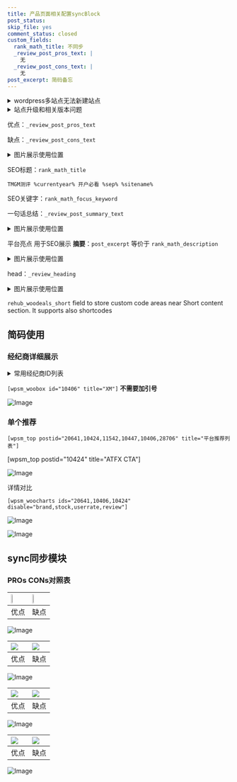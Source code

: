 ```yaml
---
title: 产品页面相关配置syncBlock
post_status: 
skip_file: yes
comment_status: closed
custom_fields:
  rank_math_title: 不同步
  _review_post_pros_text: |
    无
  _review_post_cons_text: |
    无
post_excerpt: 简码备忘
---
```

<details><summary>wordpress多站点无法新建站点</summary>

<li>和报错需要清理cookies一样的原因</li>
<li>wp-config.php里面<code>define( 'SUBDOMAIN_INSTALL', false );//子域名安装</code></li>
<li>新建子站点是用<code>define( 'SUBDOMAIN_INSTALL', true);//子域名安装</code> 完成以后，改成<code>false</code></li>
</details>

<details><summary>站点升级和相关版本问题</summary>

<p>wordpress：5.9.9
woocommerce：7.5.1
出现问题的地方：主题选项里面>><strong>Product layout >>compact style</strong></p>
<p>如何出现没有用过的字段 导致无法保存。先导出配置 然后进行修改，后面再次恢复即可。</p>
<p>出现部分字段无法显示时，需要返回默认布局后，对产品进行保存就好了。</p>
<p></p>
</details>

优点：`_review_post_pros_text`

缺点：`_review_post_cons_text`

<details><summary>图片展示使用位置</summary>

<img src="https://prod-files-secure.s3.us-west-2.amazonaws.com/39ed1227-6d7d-4570-be36-9ccd4a2c4241/f51d3d83-55d4-4bdf-9604-f37ec77ab556/Untitled.png?X-Amz-Algorithm=AWS4-HMAC-SHA256&X-Amz-Content-Sha256=UNSIGNED-PAYLOAD&X-Amz-Credential=ASIAZI2LB466XMDLPQGG%2F20250805%2Fus-west-2%2Fs3%2Faws4_request&X-Amz-Date=20250805T165522Z&X-Amz-Expires=3600&X-Amz-Security-Token=IQoJb3JpZ2luX2VjECkaCXVzLXdlc3QtMiJGMEQCID2sLQU4IAFmT9t6SeRUSITKdHF0uHwH95RDY1%2F2el%2B%2BAiBgQh7vVdpzHJ8yjNCGCxz5vuuQlk8ZY5H9GlWMQtFftCr%2FAwhiEAAaDDYzNzQyMzE4MzgwNSIMcZFFrGw9CQaLY13SKtwDuXCdNSWJr5IhIxQ3HojPBno6OR7v%2BvsBeW5B%2F2ARZcO0jmfY1xw9L6OBtd5CZncl0Gy8QyPdPuM5r9McFahtjvx0EF7JVPBMXjf5IfqABaJxYrEY%2BXUtCYSpRye7SAIkn4%2F8H38cVjK%2Foi%2F1NjsqwI2d5EvkNK15Oy74OquG7%2BJjAJEHXaWPOZ1VPQHwPxSZirAt%2FMfQjFWk%2BxJPtopaiIAUW%2Fp5gcviBMK7LyJj%2Bg%2FgHYdglPgeB596D0UJXvywi%2BYK0s80W%2B3JovjocV13ZquXIi0d7ShvD2isKNWPm2U1qSr24vSJ5yXD9Y88zVZo0UEyzcTncpe6V7s5ruJ%2Bnzhxojinw3OYRny5c3cDPsehNnQ6vYJVpiyxKaqWKodrtYnTuRzS%2BzuAmFfXQOnLvtaFrEVyxjR3a16zHLNF%2BoiwuJDsfSNdWUZ88xJq2fIRaRGSY0rWwK7eIWBI3nmzhC8NSZ%2F%2Facyhmydp7vr7REgzNX%2BRxvDH8XSMUwqvIQWpUJ0JLlfmn9qgpxKw0aT1wNxw7Yu%2FF4qnFfGlOi5e5f7fvCmcjkxl1f8EXreybD23RX8EztMyiofnz8i%2Ffh%2FJ0d487UNhusASHMhR%2B7LtkLc3uHD2PWtko3uqW64wg%2BLIxAY6pgG0BNKOfoHROYVtBKMX1FAj05NHCW4lA0IWgKeOnBcShCJtDsni19jRhnFrkvqSh4pJTcyIzZju%2Fv8lAARg%2FM9oxNDFCCkOCDOXqGmWsb100g3O54ZhsnEha2Cj79RGrIBlToyNchw5F4uQy3DY0LSV3pC4nZIsn2gydfTck5LBL%2BrGBG8WhnlYSTjOtT1eKedXC89gElBUOL1A6%2F958mZraUJNp%2Bix&X-Amz-Signature=ce13e2ec19934849d218d9fd74aac0d87ff182f4872b51e26f19d807e04ae9c0&X-Amz-SignedHeaders=host&x-amz-checksum-mode=ENABLED&x-id=GetObject" alt="Image">
</details>

SEO标题：`rank_math_title`

`TMGM测评 %currentyear% 开户必看 %sep% %sitename%`

SEO关键字：`rank_math_focus_keyword`

一句话总结：`_review_post_summary_text`

<details><summary>图片展示使用位置</summary>

<img src="https://prod-files-secure.s3.us-west-2.amazonaws.com/39ed1227-6d7d-4570-be36-9ccd4a2c4241/4b96a922-296c-4f4e-8630-d1c870cbce01/Untitled.png?X-Amz-Algorithm=AWS4-HMAC-SHA256&X-Amz-Content-Sha256=UNSIGNED-PAYLOAD&X-Amz-Credential=ASIAZI2LB4664WVIIVA3%2F20250805%2Fus-west-2%2Fs3%2Faws4_request&X-Amz-Date=20250805T165523Z&X-Amz-Expires=3600&X-Amz-Security-Token=IQoJb3JpZ2luX2VjECkaCXVzLXdlc3QtMiJIMEYCIQCpxZ2ZxRi6BI%2FtdbI4u8M6ZDLXW8q0i4Rk9xffOby8EgIhAMJu1hx6Wc7e66SAZ%2F%2Fm1ExeeoP2Vm4xDxD%2FTPI56ypoKv8DCGEQABoMNjM3NDIzMTgzODA1IgzT4TbjXyCqqiTya2Mq3AOvN51XH0EDxwXjCpUhvgxD%2BKuaszq0DcGPY56CuzixbE8PJQ0pqIV%2B%2FCbQ6abiChlhwJA7ksafW6cnFs1mCnK9746%2FEqhfz5BXa0s1M3MJ25AYQM20Hf%2FrMOWYrbq2JphKnTSThQtwsnQCsLOFR%2F6P%2FpypuREnBLxzHdQGYgyu3VpoxTrUsV41t59kW9K677KnQhRfmrVkyqu6rlPdaONlmNGJ2POXJBlNRsH6Y3vF9xj74n3ys10IzOu4GNwOKGWG7aQzBLTa6aE%2B8dUEEAlFaSqMSj3SYQJeJAC4tRWFCpcCIzXFHijw5w2rjTU%2BITWGYWQnUVzhBm7G34U0zlNgIygkxb%2Bffty7ver%2Bm%2Fb5MtIycjaUzm7w%2FYd70EgD%2FXv5oIi6eh2F1fofb7sRj864Pch5pS0FA%2Bj02aNPEBglyQnRYGqkAkV0GrZJhxbol9Fr6vcBxqXgb6lCft%2BV9NYYyXxLzITPfcT1lKtSwLuZ8XO707ryFp12dyThgUI7IOIjYWOkfUh67YEOmRW%2FO%2FdtjaPb7z3Hnhhs1jILitlW6v%2Bqy0js7SklByYEvqGPaSmzR4jPNXFiFoFkzw1lyvkeugIl0KZow4GonXWmGUsaBLmM0THmw%2FMVqnPLZDCf4cjEBjqkAcBu4L3eDgFhqmiqgHztVmKAi8jzEPEmoo2KwQDSHMW%2BK5whWdwEFV%2FBxbkTEKMmGmXFgaSWUVjQdaGGGgA3rnqRYXrx7ijzVA4CzmJN92WabNOV63YcaKC386AQXeejRn%2BjmKSyKXQouHeWdw20htXzu%2FDhxQPKbi8swtxmWKUVq5GUTsy9XeRmkC4M7%2FjeVXPwiFdaRp3oRGEshuWE9Om2Xj7x&X-Amz-Signature=056333e600278e6795dc6ca0c427076f1d198a400f26d0ef1d9e8536a0b8efa4&X-Amz-SignedHeaders=host&x-amz-checksum-mode=ENABLED&x-id=GetObject" alt="Image">
</details>

平台亮点 用于SEO展示 **摘要**：`post_excerpt`  等价于 `rank_math_description`

<details><summary>图片展示使用位置</summary>

<img src="https://prod-files-secure.s3.us-west-2.amazonaws.com/39ed1227-6d7d-4570-be36-9ccd4a2c4241/1ee11f63-b60a-4dfe-a7a7-d58ff23b5d88/Untitled.png?X-Amz-Algorithm=AWS4-HMAC-SHA256&X-Amz-Content-Sha256=UNSIGNED-PAYLOAD&X-Amz-Credential=ASIAZI2LB466T5OL7GXF%2F20250805%2Fus-west-2%2Fs3%2Faws4_request&X-Amz-Date=20250805T165523Z&X-Amz-Expires=3600&X-Amz-Security-Token=IQoJb3JpZ2luX2VjECkaCXVzLXdlc3QtMiJHMEUCIQDjv24lSwJbvhc%2FZ1kWFueFhifG6ql1NJ%2BBfDKetHmXVQIgZpOxZlJdCatcfZkeF4G5EujB%2F7GS9KwGdOHxc1jVFFkq%2FwMIYhAAGgw2Mzc0MjMxODM4MDUiDKYxvLBKgoso1rLO7CrcA6iQujMACGuWIikuQaztqOwqA%2Bz8JRg9qEa2EkCg1dEgIwMtVBjcVQko70kQyJBlyq9gAiV7iT7%2BDFIb3qZ6iLJmxDDCvlsZNagz%2BMnu%2FgyWQqxwZUVSmSIfP4xFA7jBts8YGSrIPImzk46GoNNy%2BmUUUYTiHktPWVv%2Fy15lyxI1SvB%2BUum71JWbSA%2BnTmZrvKOY7nGhuaxBNqSuS0Ug%2B2%2FDu%2F1L%2F8cz%2Fnyh4Dd49No%2BDWrtj2ZnmZ8QtF%2BdwZvcdkmgNFFMeZfilKfQb45RkM5Iy9r8KuNGWiGWdQZ6Ag38ZPocMdm4OH4kw3S3yyEFgM2xVnWlkNklmvathir8sXDSaqNZLtjMe6VtkupVApvDb1p5j0VoJFCgURZFrmHSDg7%2BuW%2FWRv3%2FRtRcvuE7oTf8N2A6zsdIVKwlWD1BgwX7%2Bfx%2BD1%2FOprSwfIpKOwuo05w14fRtbgz%2FFX1%2FQg380XUzxnWC9VmRs0rPVB2UGIGxZRdDbEOzy8OfG%2FXNEh9keqX6XU5wFOJtSl8vuOcz3XIJA6luDIY9wKFrfcQNJcuYAAMVuW1Hjntd2DbMKW6AfYY%2Ba7lEhrEoYyT%2Be%2B%2Ff3TdAWtCJjInUYQm8c%2B8IxA0COjlJElp6i215pXWcMKnhyMQGOqUB3lY7SQCwkxjg6ryUUMn4AZIXAo07w8wNNjNi9l3BZ4I5qJj8b%2BPrUQQi6nzLUZbgJD3vwWmxHA8na7BB3AeXqMF9c2Mr4wjpE%2BtBaE2nsT14iIRP9nkA4QDyy7nOtfVFBovjeDK72Om4pEQwZ56GTdubWyy7PmqyJ9ZRkauZhQ99VLp4kW4r6QmuoHYbvq4soBSPSCiiUamqYnBM%2BkTZ7Am6PQkG&X-Amz-Signature=46d425ebd9bd394cfaf76a592c0fd887707c47e3f48dc67fe17a7a84f167d9a4&X-Amz-SignedHeaders=host&x-amz-checksum-mode=ENABLED&x-id=GetObject" alt="Image">
<img src="https://prod-files-secure.s3.us-west-2.amazonaws.com/39ed1227-6d7d-4570-be36-9ccd4a2c4241/ad4118b5-78d8-4fbe-801e-3b29b5d99c01/Untitled.png?X-Amz-Algorithm=AWS4-HMAC-SHA256&X-Amz-Content-Sha256=UNSIGNED-PAYLOAD&X-Amz-Credential=ASIAZI2LB466T5OL7GXF%2F20250805%2Fus-west-2%2Fs3%2Faws4_request&X-Amz-Date=20250805T165523Z&X-Amz-Expires=3600&X-Amz-Security-Token=IQoJb3JpZ2luX2VjECkaCXVzLXdlc3QtMiJHMEUCIQDjv24lSwJbvhc%2FZ1kWFueFhifG6ql1NJ%2BBfDKetHmXVQIgZpOxZlJdCatcfZkeF4G5EujB%2F7GS9KwGdOHxc1jVFFkq%2FwMIYhAAGgw2Mzc0MjMxODM4MDUiDKYxvLBKgoso1rLO7CrcA6iQujMACGuWIikuQaztqOwqA%2Bz8JRg9qEa2EkCg1dEgIwMtVBjcVQko70kQyJBlyq9gAiV7iT7%2BDFIb3qZ6iLJmxDDCvlsZNagz%2BMnu%2FgyWQqxwZUVSmSIfP4xFA7jBts8YGSrIPImzk46GoNNy%2BmUUUYTiHktPWVv%2Fy15lyxI1SvB%2BUum71JWbSA%2BnTmZrvKOY7nGhuaxBNqSuS0Ug%2B2%2FDu%2F1L%2F8cz%2Fnyh4Dd49No%2BDWrtj2ZnmZ8QtF%2BdwZvcdkmgNFFMeZfilKfQb45RkM5Iy9r8KuNGWiGWdQZ6Ag38ZPocMdm4OH4kw3S3yyEFgM2xVnWlkNklmvathir8sXDSaqNZLtjMe6VtkupVApvDb1p5j0VoJFCgURZFrmHSDg7%2BuW%2FWRv3%2FRtRcvuE7oTf8N2A6zsdIVKwlWD1BgwX7%2Bfx%2BD1%2FOprSwfIpKOwuo05w14fRtbgz%2FFX1%2FQg380XUzxnWC9VmRs0rPVB2UGIGxZRdDbEOzy8OfG%2FXNEh9keqX6XU5wFOJtSl8vuOcz3XIJA6luDIY9wKFrfcQNJcuYAAMVuW1Hjntd2DbMKW6AfYY%2Ba7lEhrEoYyT%2Be%2B%2Ff3TdAWtCJjInUYQm8c%2B8IxA0COjlJElp6i215pXWcMKnhyMQGOqUB3lY7SQCwkxjg6ryUUMn4AZIXAo07w8wNNjNi9l3BZ4I5qJj8b%2BPrUQQi6nzLUZbgJD3vwWmxHA8na7BB3AeXqMF9c2Mr4wjpE%2BtBaE2nsT14iIRP9nkA4QDyy7nOtfVFBovjeDK72Om4pEQwZ56GTdubWyy7PmqyJ9ZRkauZhQ99VLp4kW4r6QmuoHYbvq4soBSPSCiiUamqYnBM%2BkTZ7Am6PQkG&X-Amz-Signature=396a319f060272a6482286ecb758f123c26a27da7c9788b3875225abdb2ccc3d&X-Amz-SignedHeaders=host&x-amz-checksum-mode=ENABLED&x-id=GetObject" alt="Image">
<img src="https://prod-files-secure.s3.us-west-2.amazonaws.com/39ed1227-6d7d-4570-be36-9ccd4a2c4241/a38cf7c9-a79c-4b64-9e94-13589fe0758b/Untitled.png?X-Amz-Algorithm=AWS4-HMAC-SHA256&X-Amz-Content-Sha256=UNSIGNED-PAYLOAD&X-Amz-Credential=ASIAZI2LB466T5OL7GXF%2F20250805%2Fus-west-2%2Fs3%2Faws4_request&X-Amz-Date=20250805T165523Z&X-Amz-Expires=3600&X-Amz-Security-Token=IQoJb3JpZ2luX2VjECkaCXVzLXdlc3QtMiJHMEUCIQDjv24lSwJbvhc%2FZ1kWFueFhifG6ql1NJ%2BBfDKetHmXVQIgZpOxZlJdCatcfZkeF4G5EujB%2F7GS9KwGdOHxc1jVFFkq%2FwMIYhAAGgw2Mzc0MjMxODM4MDUiDKYxvLBKgoso1rLO7CrcA6iQujMACGuWIikuQaztqOwqA%2Bz8JRg9qEa2EkCg1dEgIwMtVBjcVQko70kQyJBlyq9gAiV7iT7%2BDFIb3qZ6iLJmxDDCvlsZNagz%2BMnu%2FgyWQqxwZUVSmSIfP4xFA7jBts8YGSrIPImzk46GoNNy%2BmUUUYTiHktPWVv%2Fy15lyxI1SvB%2BUum71JWbSA%2BnTmZrvKOY7nGhuaxBNqSuS0Ug%2B2%2FDu%2F1L%2F8cz%2Fnyh4Dd49No%2BDWrtj2ZnmZ8QtF%2BdwZvcdkmgNFFMeZfilKfQb45RkM5Iy9r8KuNGWiGWdQZ6Ag38ZPocMdm4OH4kw3S3yyEFgM2xVnWlkNklmvathir8sXDSaqNZLtjMe6VtkupVApvDb1p5j0VoJFCgURZFrmHSDg7%2BuW%2FWRv3%2FRtRcvuE7oTf8N2A6zsdIVKwlWD1BgwX7%2Bfx%2BD1%2FOprSwfIpKOwuo05w14fRtbgz%2FFX1%2FQg380XUzxnWC9VmRs0rPVB2UGIGxZRdDbEOzy8OfG%2FXNEh9keqX6XU5wFOJtSl8vuOcz3XIJA6luDIY9wKFrfcQNJcuYAAMVuW1Hjntd2DbMKW6AfYY%2Ba7lEhrEoYyT%2Be%2B%2Ff3TdAWtCJjInUYQm8c%2B8IxA0COjlJElp6i215pXWcMKnhyMQGOqUB3lY7SQCwkxjg6ryUUMn4AZIXAo07w8wNNjNi9l3BZ4I5qJj8b%2BPrUQQi6nzLUZbgJD3vwWmxHA8na7BB3AeXqMF9c2Mr4wjpE%2BtBaE2nsT14iIRP9nkA4QDyy7nOtfVFBovjeDK72Om4pEQwZ56GTdubWyy7PmqyJ9ZRkauZhQ99VLp4kW4r6QmuoHYbvq4soBSPSCiiUamqYnBM%2BkTZ7Am6PQkG&X-Amz-Signature=8735a6dacd0ece4bf9d5b7ae185b90ae304e68ad5584056f40feef714cb05d76&X-Amz-SignedHeaders=host&x-amz-checksum-mode=ENABLED&x-id=GetObject" alt="Image">
<img src="https://prod-files-secure.s3.us-west-2.amazonaws.com/39ed1227-6d7d-4570-be36-9ccd4a2c4241/7da6fc1e-d2ac-42ae-8c75-cb5749aa18f6/Untitled.png?X-Amz-Algorithm=AWS4-HMAC-SHA256&X-Amz-Content-Sha256=UNSIGNED-PAYLOAD&X-Amz-Credential=ASIAZI2LB466T5OL7GXF%2F20250805%2Fus-west-2%2Fs3%2Faws4_request&X-Amz-Date=20250805T165523Z&X-Amz-Expires=3600&X-Amz-Security-Token=IQoJb3JpZ2luX2VjECkaCXVzLXdlc3QtMiJHMEUCIQDjv24lSwJbvhc%2FZ1kWFueFhifG6ql1NJ%2BBfDKetHmXVQIgZpOxZlJdCatcfZkeF4G5EujB%2F7GS9KwGdOHxc1jVFFkq%2FwMIYhAAGgw2Mzc0MjMxODM4MDUiDKYxvLBKgoso1rLO7CrcA6iQujMACGuWIikuQaztqOwqA%2Bz8JRg9qEa2EkCg1dEgIwMtVBjcVQko70kQyJBlyq9gAiV7iT7%2BDFIb3qZ6iLJmxDDCvlsZNagz%2BMnu%2FgyWQqxwZUVSmSIfP4xFA7jBts8YGSrIPImzk46GoNNy%2BmUUUYTiHktPWVv%2Fy15lyxI1SvB%2BUum71JWbSA%2BnTmZrvKOY7nGhuaxBNqSuS0Ug%2B2%2FDu%2F1L%2F8cz%2Fnyh4Dd49No%2BDWrtj2ZnmZ8QtF%2BdwZvcdkmgNFFMeZfilKfQb45RkM5Iy9r8KuNGWiGWdQZ6Ag38ZPocMdm4OH4kw3S3yyEFgM2xVnWlkNklmvathir8sXDSaqNZLtjMe6VtkupVApvDb1p5j0VoJFCgURZFrmHSDg7%2BuW%2FWRv3%2FRtRcvuE7oTf8N2A6zsdIVKwlWD1BgwX7%2Bfx%2BD1%2FOprSwfIpKOwuo05w14fRtbgz%2FFX1%2FQg380XUzxnWC9VmRs0rPVB2UGIGxZRdDbEOzy8OfG%2FXNEh9keqX6XU5wFOJtSl8vuOcz3XIJA6luDIY9wKFrfcQNJcuYAAMVuW1Hjntd2DbMKW6AfYY%2Ba7lEhrEoYyT%2Be%2B%2Ff3TdAWtCJjInUYQm8c%2B8IxA0COjlJElp6i215pXWcMKnhyMQGOqUB3lY7SQCwkxjg6ryUUMn4AZIXAo07w8wNNjNi9l3BZ4I5qJj8b%2BPrUQQi6nzLUZbgJD3vwWmxHA8na7BB3AeXqMF9c2Mr4wjpE%2BtBaE2nsT14iIRP9nkA4QDyy7nOtfVFBovjeDK72Om4pEQwZ56GTdubWyy7PmqyJ9ZRkauZhQ99VLp4kW4r6QmuoHYbvq4soBSPSCiiUamqYnBM%2BkTZ7Am6PQkG&X-Amz-Signature=a28dfb3f02ee946d93419033916e009d77ad7539219600ad6e285c5a0c8fa1c6&X-Amz-SignedHeaders=host&x-amz-checksum-mode=ENABLED&x-id=GetObject" alt="Image">
<img src="https://prod-files-secure.s3.us-west-2.amazonaws.com/39ed1227-6d7d-4570-be36-9ccd4a2c4241/7e97f40a-eaee-47f5-b2f9-475f96808fa7/Untitled.png?X-Amz-Algorithm=AWS4-HMAC-SHA256&X-Amz-Content-Sha256=UNSIGNED-PAYLOAD&X-Amz-Credential=ASIAZI2LB466T5OL7GXF%2F20250805%2Fus-west-2%2Fs3%2Faws4_request&X-Amz-Date=20250805T165523Z&X-Amz-Expires=3600&X-Amz-Security-Token=IQoJb3JpZ2luX2VjECkaCXVzLXdlc3QtMiJHMEUCIQDjv24lSwJbvhc%2FZ1kWFueFhifG6ql1NJ%2BBfDKetHmXVQIgZpOxZlJdCatcfZkeF4G5EujB%2F7GS9KwGdOHxc1jVFFkq%2FwMIYhAAGgw2Mzc0MjMxODM4MDUiDKYxvLBKgoso1rLO7CrcA6iQujMACGuWIikuQaztqOwqA%2Bz8JRg9qEa2EkCg1dEgIwMtVBjcVQko70kQyJBlyq9gAiV7iT7%2BDFIb3qZ6iLJmxDDCvlsZNagz%2BMnu%2FgyWQqxwZUVSmSIfP4xFA7jBts8YGSrIPImzk46GoNNy%2BmUUUYTiHktPWVv%2Fy15lyxI1SvB%2BUum71JWbSA%2BnTmZrvKOY7nGhuaxBNqSuS0Ug%2B2%2FDu%2F1L%2F8cz%2Fnyh4Dd49No%2BDWrtj2ZnmZ8QtF%2BdwZvcdkmgNFFMeZfilKfQb45RkM5Iy9r8KuNGWiGWdQZ6Ag38ZPocMdm4OH4kw3S3yyEFgM2xVnWlkNklmvathir8sXDSaqNZLtjMe6VtkupVApvDb1p5j0VoJFCgURZFrmHSDg7%2BuW%2FWRv3%2FRtRcvuE7oTf8N2A6zsdIVKwlWD1BgwX7%2Bfx%2BD1%2FOprSwfIpKOwuo05w14fRtbgz%2FFX1%2FQg380XUzxnWC9VmRs0rPVB2UGIGxZRdDbEOzy8OfG%2FXNEh9keqX6XU5wFOJtSl8vuOcz3XIJA6luDIY9wKFrfcQNJcuYAAMVuW1Hjntd2DbMKW6AfYY%2Ba7lEhrEoYyT%2Be%2B%2Ff3TdAWtCJjInUYQm8c%2B8IxA0COjlJElp6i215pXWcMKnhyMQGOqUB3lY7SQCwkxjg6ryUUMn4AZIXAo07w8wNNjNi9l3BZ4I5qJj8b%2BPrUQQi6nzLUZbgJD3vwWmxHA8na7BB3AeXqMF9c2Mr4wjpE%2BtBaE2nsT14iIRP9nkA4QDyy7nOtfVFBovjeDK72Om4pEQwZ56GTdubWyy7PmqyJ9ZRkauZhQ99VLp4kW4r6QmuoHYbvq4soBSPSCiiUamqYnBM%2BkTZ7Am6PQkG&X-Amz-Signature=51eea86c6778a73b7c1020fa9019e9c6a6bc8ef9b06c8130418596c04f5a1dfa&X-Amz-SignedHeaders=host&x-amz-checksum-mode=ENABLED&x-id=GetObject" alt="Image">
</details>

head：`_review_heading`

<details><summary>图片展示使用位置</summary>

<img src="https://prod-files-secure.s3.us-west-2.amazonaws.com/39ed1227-6d7d-4570-be36-9ccd4a2c4241/3a4650ad-9887-415c-889a-edd51fa54f27/Untitled.png?X-Amz-Algorithm=AWS4-HMAC-SHA256&X-Amz-Content-Sha256=UNSIGNED-PAYLOAD&X-Amz-Credential=ASIAZI2LB466VVQ3BTIA%2F20250805%2Fus-west-2%2Fs3%2Faws4_request&X-Amz-Date=20250805T165524Z&X-Amz-Expires=3600&X-Amz-Security-Token=IQoJb3JpZ2luX2VjECkaCXVzLXdlc3QtMiJHMEUCIQDl4epAUZsJh0coD7BsmybB3a0LCo%2FXAtTNbJaPrZDxowIgJEk3pTlVbk%2FZk4FjgKKnI%2F8yTenJ9uHlMBahBJpun4Uq%2FwMIYhAAGgw2Mzc0MjMxODM4MDUiDO78%2Bx3s2yeFQ%2BWBfSrcA8fcoQMSSJVLOOShLCKlOb8vDM%2BHp2SOCZjkO6uZR5FMsBkZKvJNAuWEYW%2FJJn6onuDKYzpGlKPVPBe2m3a2LoXtRrCjfbS3OCz0Te9cl3fv1f%2FSumQqUZ6pr4UM%2BKZCPlMk4rNQfownRxgmpPIMPcTd86whXSbIckDvcFVkCp5%2Fc0CveMK4iyu2t4z64acMjBoIEahpEzVndYsLET%2FMmZbTmAOcdZdTFQg02qo6mRHCSkV9GQN3tf8CvArJ3VPcKSNb%2FNO%2BvxSHsmCrec5Ynz9dMXghlAxBHMH55mng7mE%2B7OczVhDB8djH3lRXqyhRIZ8pvuiKfeFr%2BTd25IJQLXSNNoLHZKgabk43VXAV%2FzUUbacLUY%2F9jo6W7BVCkoOjfC9%2BFLmqA8VsHsEFJL1x%2Bwc7%2FQ2h5ZF3P7%2FXqNd25XVvThz0zI9KXRuQUquZtGbnPjKV2BkswoxnJ6wSu1Rcgx%2BRVGUpO3K12Q6fS4jYHTQlxSCNDJ4aSjr%2ByV5FqrPaEBhxT3P1jN4%2FBVXG%2F8W8D2Eup35fEIwAdo4vWwEHWtQdTsYZfR9gGvTK%2FZOFNDbNS3cfjcqhmNSqFhYJRvKV1useek9cxVRixxOlbvhCKUw1Lx5nTQBVE%2BBJEFekMPLhyMQGOqUBGVXE%2F8OcXu3ObXzGqsC5vpLfObQt6QMhfRZep7MhuMl%2BXMt%2FiuWMqrh0xXkWtmhYPgnXsgM1%2BAokOGnbEvxOGz%2FcqtqYnfPzQ5eMO%2FR43UZrPm0JzkY4C46R9omEmdofrADsNg9oVG7p%2FaDzLkIDBF8WH7iXt67mM99mzWbMNNwjfD8Y6UiWUDWVYRHOfVmUtrYRtbmchdHpENFm0rEVqwuOhr2s&X-Amz-Signature=dad49f19855dda2f4520a73f6197b7d80c6b5bbac7767cb2cdd2ba5fa3d6ee8d&X-Amz-SignedHeaders=host&x-amz-checksum-mode=ENABLED&x-id=GetObject" alt="Image">
</details>

`rehub_woodeals_short`	field to store custom code areas near Short content section. It supports also shortcodes



## 简码使用

### 经纪商详细展示

<details><summary>常用经纪商ID列表</summary>

<pre><code class="php">嘉盛 ===> 20641  [wpsm_woobox id="20641" title="嘉盛"]
易信easymarkets ===> 11542  [wpsm_woobox id="11542" title="易信easymarkets"]
ATFX外汇 ===> 10424  [wpsm_woobox id="10424" title="ATFX"]
XM ===> 10406  [wpsm_woobox id="10406" title="XM"]
TMGM ===> 29622  [wpsm_woobox id="29622" title="TMGM"]
HYCM ===> 10447  [wpsm_woobox id="10447" title="HYCM"]
fpmarkets澳福外汇 ===> 20639  [wpsm_woobox id="20639" title="fpmarkets澳福外汇"]</code></pre>
</details>

`[wpsm_woobox id="10406" title="XM"]` **不需要加引号**

![Image](https://prod-files-secure.s3.us-west-2.amazonaws.com/39ed1227-6d7d-4570-be36-9ccd4a2c4241/4f898f9d-0fa7-4e43-acd3-ac6bc7be575a/Untitled.png?X-Amz-Algorithm=AWS4-HMAC-SHA256&X-Amz-Content-Sha256=UNSIGNED-PAYLOAD&X-Amz-Credential=ASIAZI2LB466YBKX3ANJ%2F20250805%2Fus-west-2%2Fs3%2Faws4_request&X-Amz-Date=20250805T165521Z&X-Amz-Expires=3600&X-Amz-Security-Token=IQoJb3JpZ2luX2VjECkaCXVzLXdlc3QtMiJIMEYCIQCoirFut5Yeq8OSbaqE2wpwlZ5Sa1BoUtQ8UhjddIKxywIhAN1u%2Fl%2FQ1Q5hRPapRNx56fB13pHNH32ghsrIOwE6PfSHKv8DCGIQABoMNjM3NDIzMTgzODA1IgyjBJjAWtYUY3rsyC8q3AM1Jn%2B5A7JnZmNC4ZE22939G0FnpO1rR0yqq%2Bi%2FZYvwVtTcpws3%2BPxwDQMt5cMtziX%2BEmNmO%2FlQbaXO4sUfMJiQtAFEg%2F9dyK0OgNH6ROBoguWdU3x%2FhdxiIiCWsGYyYOKWtmBF7JI%2BqOrFJe%2B60i2%2B3n7HOOVp0K1Fm2l0Id1Dy7wRzBBIdAna4xSQ0pzZ4WpgDaS5s1gTLqrXJpVeVN2IdnKMtBeswr4rRXgtXXy1mGJBBHyTgCmPHb9TKq%2BRUOwlM88mEMTmidZw%2BdXgVOaDJH0eDPXa1ccUTob16w68m931zIRe145%2BI8y6uA%2FvDQZildGBqmV%2BNTxsDbkBaux4H2xmQaxZV2QV08m5md%2BCK5HfuW97UlLaO11tMzsfvA%2FxgoRKgp5AWmdEpwZLkdE7R4%2BmhWdw6LLLUYtZDhvVh7NsfVm9NPVyVK4w%2Fp4majTdTgSm4v7U65cDRJjsC7T3p1kdbC7iBwis4FpOqms2QlhUvgIpfGXDcjMKXJQnY6MNFJd4Srs2nuYwNsQpnkr%2BGPen3PIdqZ4qS5OMZ%2BUdrrML2xDo6Wy5uP93qge2g1UfvGGkQ8Mans9drplUS8zbHAp1IgrGgidq%2Fpqf%2F%2B%2B7rovPe5GEis5OYFxnhzCV4cjEBjqkAVqsoRuatm4DeFBnh1pO3kBYXoUTEetHQp0DaInaiFH6G1vU5Kmw5bu0lgk4Su6OqZaLk%2BzyqY1peuHDS%2BO7R9P1TNeT4IzOWy96JgImYAfE2fLwpU%2FTbeMM4NiN5fY13AxrAZQCqgS0Q7WWwrRfd4bnU4FZCLvdCr0GryMkFh4B8Xz1YndWUd3lrXDSwpygzKc%2BqT2%2BshR5gTfcJxefF3%2B89DvR&X-Amz-Signature=3cfd3d22669b96c4cf8406f99def6a451dc617d2c3f688c28bc285de58d12edb&X-Amz-SignedHeaders=host&x-amz-checksum-mode=ENABLED&x-id=GetObject)

### 单个推荐
`[wpsm_top postid="20641,10424,11542,10447,10406,28706" title="平台推荐列表"]`

[wpsm_top postid="10424" title="ATFX CTA"]

![Image](https://prod-files-secure.s3.us-west-2.amazonaws.com/39ed1227-6d7d-4570-be36-9ccd4a2c4241/5ac620dc-51a8-48b6-b55d-91f47299193c/Untitled.png?X-Amz-Algorithm=AWS4-HMAC-SHA256&X-Amz-Content-Sha256=UNSIGNED-PAYLOAD&X-Amz-Credential=ASIAZI2LB466YBKX3ANJ%2F20250805%2Fus-west-2%2Fs3%2Faws4_request&X-Amz-Date=20250805T165521Z&X-Amz-Expires=3600&X-Amz-Security-Token=IQoJb3JpZ2luX2VjECkaCXVzLXdlc3QtMiJIMEYCIQCoirFut5Yeq8OSbaqE2wpwlZ5Sa1BoUtQ8UhjddIKxywIhAN1u%2Fl%2FQ1Q5hRPapRNx56fB13pHNH32ghsrIOwE6PfSHKv8DCGIQABoMNjM3NDIzMTgzODA1IgyjBJjAWtYUY3rsyC8q3AM1Jn%2B5A7JnZmNC4ZE22939G0FnpO1rR0yqq%2Bi%2FZYvwVtTcpws3%2BPxwDQMt5cMtziX%2BEmNmO%2FlQbaXO4sUfMJiQtAFEg%2F9dyK0OgNH6ROBoguWdU3x%2FhdxiIiCWsGYyYOKWtmBF7JI%2BqOrFJe%2B60i2%2B3n7HOOVp0K1Fm2l0Id1Dy7wRzBBIdAna4xSQ0pzZ4WpgDaS5s1gTLqrXJpVeVN2IdnKMtBeswr4rRXgtXXy1mGJBBHyTgCmPHb9TKq%2BRUOwlM88mEMTmidZw%2BdXgVOaDJH0eDPXa1ccUTob16w68m931zIRe145%2BI8y6uA%2FvDQZildGBqmV%2BNTxsDbkBaux4H2xmQaxZV2QV08m5md%2BCK5HfuW97UlLaO11tMzsfvA%2FxgoRKgp5AWmdEpwZLkdE7R4%2BmhWdw6LLLUYtZDhvVh7NsfVm9NPVyVK4w%2Fp4majTdTgSm4v7U65cDRJjsC7T3p1kdbC7iBwis4FpOqms2QlhUvgIpfGXDcjMKXJQnY6MNFJd4Srs2nuYwNsQpnkr%2BGPen3PIdqZ4qS5OMZ%2BUdrrML2xDo6Wy5uP93qge2g1UfvGGkQ8Mans9drplUS8zbHAp1IgrGgidq%2Fpqf%2F%2B%2B7rovPe5GEis5OYFxnhzCV4cjEBjqkAVqsoRuatm4DeFBnh1pO3kBYXoUTEetHQp0DaInaiFH6G1vU5Kmw5bu0lgk4Su6OqZaLk%2BzyqY1peuHDS%2BO7R9P1TNeT4IzOWy96JgImYAfE2fLwpU%2FTbeMM4NiN5fY13AxrAZQCqgS0Q7WWwrRfd4bnU4FZCLvdCr0GryMkFh4B8Xz1YndWUd3lrXDSwpygzKc%2BqT2%2BshR5gTfcJxefF3%2B89DvR&X-Amz-Signature=7b661639bad648352e5501f7c1c9faa0763cc3d753c914b342ff418f04272a28&X-Amz-SignedHeaders=host&x-amz-checksum-mode=ENABLED&x-id=GetObject)

详情对比

`[wpsm_woocharts ids="20641,10406,10424" disable="brand,stock,userrate,review"]`

![Image](https://prod-files-secure.s3.us-west-2.amazonaws.com/39ed1227-6d7d-4570-be36-9ccd4a2c4241/bf3ba45f-b9f3-4295-8aef-b4a495fd25f4/Untitled.png?X-Amz-Algorithm=AWS4-HMAC-SHA256&X-Amz-Content-Sha256=UNSIGNED-PAYLOAD&X-Amz-Credential=ASIAZI2LB466YBKX3ANJ%2F20250805%2Fus-west-2%2Fs3%2Faws4_request&X-Amz-Date=20250805T165521Z&X-Amz-Expires=3600&X-Amz-Security-Token=IQoJb3JpZ2luX2VjECkaCXVzLXdlc3QtMiJIMEYCIQCoirFut5Yeq8OSbaqE2wpwlZ5Sa1BoUtQ8UhjddIKxywIhAN1u%2Fl%2FQ1Q5hRPapRNx56fB13pHNH32ghsrIOwE6PfSHKv8DCGIQABoMNjM3NDIzMTgzODA1IgyjBJjAWtYUY3rsyC8q3AM1Jn%2B5A7JnZmNC4ZE22939G0FnpO1rR0yqq%2Bi%2FZYvwVtTcpws3%2BPxwDQMt5cMtziX%2BEmNmO%2FlQbaXO4sUfMJiQtAFEg%2F9dyK0OgNH6ROBoguWdU3x%2FhdxiIiCWsGYyYOKWtmBF7JI%2BqOrFJe%2B60i2%2B3n7HOOVp0K1Fm2l0Id1Dy7wRzBBIdAna4xSQ0pzZ4WpgDaS5s1gTLqrXJpVeVN2IdnKMtBeswr4rRXgtXXy1mGJBBHyTgCmPHb9TKq%2BRUOwlM88mEMTmidZw%2BdXgVOaDJH0eDPXa1ccUTob16w68m931zIRe145%2BI8y6uA%2FvDQZildGBqmV%2BNTxsDbkBaux4H2xmQaxZV2QV08m5md%2BCK5HfuW97UlLaO11tMzsfvA%2FxgoRKgp5AWmdEpwZLkdE7R4%2BmhWdw6LLLUYtZDhvVh7NsfVm9NPVyVK4w%2Fp4majTdTgSm4v7U65cDRJjsC7T3p1kdbC7iBwis4FpOqms2QlhUvgIpfGXDcjMKXJQnY6MNFJd4Srs2nuYwNsQpnkr%2BGPen3PIdqZ4qS5OMZ%2BUdrrML2xDo6Wy5uP93qge2g1UfvGGkQ8Mans9drplUS8zbHAp1IgrGgidq%2Fpqf%2F%2B%2B7rovPe5GEis5OYFxnhzCV4cjEBjqkAVqsoRuatm4DeFBnh1pO3kBYXoUTEetHQp0DaInaiFH6G1vU5Kmw5bu0lgk4Su6OqZaLk%2BzyqY1peuHDS%2BO7R9P1TNeT4IzOWy96JgImYAfE2fLwpU%2FTbeMM4NiN5fY13AxrAZQCqgS0Q7WWwrRfd4bnU4FZCLvdCr0GryMkFh4B8Xz1YndWUd3lrXDSwpygzKc%2BqT2%2BshR5gTfcJxefF3%2B89DvR&X-Amz-Signature=5b6ff5d218af4f0a99ff49e6c9a7b345512d10f5a9d6cc5f7b8ecee282b73bf8&X-Amz-SignedHeaders=host&x-amz-checksum-mode=ENABLED&x-id=GetObject)

![Image](https://prod-files-secure.s3.us-west-2.amazonaws.com/39ed1227-6d7d-4570-be36-9ccd4a2c4241/30bc56ef-f383-4b48-9768-2ebc9e436ec0/Untitled.png?X-Amz-Algorithm=AWS4-HMAC-SHA256&X-Amz-Content-Sha256=UNSIGNED-PAYLOAD&X-Amz-Credential=ASIAZI2LB466YBKX3ANJ%2F20250805%2Fus-west-2%2Fs3%2Faws4_request&X-Amz-Date=20250805T165521Z&X-Amz-Expires=3600&X-Amz-Security-Token=IQoJb3JpZ2luX2VjECkaCXVzLXdlc3QtMiJIMEYCIQCoirFut5Yeq8OSbaqE2wpwlZ5Sa1BoUtQ8UhjddIKxywIhAN1u%2Fl%2FQ1Q5hRPapRNx56fB13pHNH32ghsrIOwE6PfSHKv8DCGIQABoMNjM3NDIzMTgzODA1IgyjBJjAWtYUY3rsyC8q3AM1Jn%2B5A7JnZmNC4ZE22939G0FnpO1rR0yqq%2Bi%2FZYvwVtTcpws3%2BPxwDQMt5cMtziX%2BEmNmO%2FlQbaXO4sUfMJiQtAFEg%2F9dyK0OgNH6ROBoguWdU3x%2FhdxiIiCWsGYyYOKWtmBF7JI%2BqOrFJe%2B60i2%2B3n7HOOVp0K1Fm2l0Id1Dy7wRzBBIdAna4xSQ0pzZ4WpgDaS5s1gTLqrXJpVeVN2IdnKMtBeswr4rRXgtXXy1mGJBBHyTgCmPHb9TKq%2BRUOwlM88mEMTmidZw%2BdXgVOaDJH0eDPXa1ccUTob16w68m931zIRe145%2BI8y6uA%2FvDQZildGBqmV%2BNTxsDbkBaux4H2xmQaxZV2QV08m5md%2BCK5HfuW97UlLaO11tMzsfvA%2FxgoRKgp5AWmdEpwZLkdE7R4%2BmhWdw6LLLUYtZDhvVh7NsfVm9NPVyVK4w%2Fp4majTdTgSm4v7U65cDRJjsC7T3p1kdbC7iBwis4FpOqms2QlhUvgIpfGXDcjMKXJQnY6MNFJd4Srs2nuYwNsQpnkr%2BGPen3PIdqZ4qS5OMZ%2BUdrrML2xDo6Wy5uP93qge2g1UfvGGkQ8Mans9drplUS8zbHAp1IgrGgidq%2Fpqf%2F%2B%2B7rovPe5GEis5OYFxnhzCV4cjEBjqkAVqsoRuatm4DeFBnh1pO3kBYXoUTEetHQp0DaInaiFH6G1vU5Kmw5bu0lgk4Su6OqZaLk%2BzyqY1peuHDS%2BO7R9P1TNeT4IzOWy96JgImYAfE2fLwpU%2FTbeMM4NiN5fY13AxrAZQCqgS0Q7WWwrRfd4bnU4FZCLvdCr0GryMkFh4B8Xz1YndWUd3lrXDSwpygzKc%2BqT2%2BshR5gTfcJxefF3%2B89DvR&X-Amz-Signature=6e6ff7b9e677c9ea79b1ee7a701e8ac97fe6313004c637d6a5327daca7c1d01e&X-Amz-SignedHeaders=host&x-amz-checksum-mode=ENABLED&x-id=GetObject)

## sync同步模块

### PROs CONs对照表

| <img src="https://cdn.ifttt.fun/gh/jarlin8/OSS@main/icons/customize/pros.svg" height="auto" width="37.3%"> | <img src="https://cdn.ifttt.fun/gh/jarlin8/OSS@main/icons/customize/cons.svg" height="auto" width="28.8%"> |
| :--- | :--- |
| 优点 | 缺点 |

![Image](https://prod-files-secure.s3.us-west-2.amazonaws.com/39ed1227-6d7d-4570-be36-9ccd4a2c4241/8742b755-dfb5-4004-9a5f-d6e561664bd8/Untitled.png?X-Amz-Algorithm=AWS4-HMAC-SHA256&X-Amz-Content-Sha256=UNSIGNED-PAYLOAD&X-Amz-Credential=ASIAZI2LB466YBKX3ANJ%2F20250805%2Fus-west-2%2Fs3%2Faws4_request&X-Amz-Date=20250805T165521Z&X-Amz-Expires=3600&X-Amz-Security-Token=IQoJb3JpZ2luX2VjECkaCXVzLXdlc3QtMiJIMEYCIQCoirFut5Yeq8OSbaqE2wpwlZ5Sa1BoUtQ8UhjddIKxywIhAN1u%2Fl%2FQ1Q5hRPapRNx56fB13pHNH32ghsrIOwE6PfSHKv8DCGIQABoMNjM3NDIzMTgzODA1IgyjBJjAWtYUY3rsyC8q3AM1Jn%2B5A7JnZmNC4ZE22939G0FnpO1rR0yqq%2Bi%2FZYvwVtTcpws3%2BPxwDQMt5cMtziX%2BEmNmO%2FlQbaXO4sUfMJiQtAFEg%2F9dyK0OgNH6ROBoguWdU3x%2FhdxiIiCWsGYyYOKWtmBF7JI%2BqOrFJe%2B60i2%2B3n7HOOVp0K1Fm2l0Id1Dy7wRzBBIdAna4xSQ0pzZ4WpgDaS5s1gTLqrXJpVeVN2IdnKMtBeswr4rRXgtXXy1mGJBBHyTgCmPHb9TKq%2BRUOwlM88mEMTmidZw%2BdXgVOaDJH0eDPXa1ccUTob16w68m931zIRe145%2BI8y6uA%2FvDQZildGBqmV%2BNTxsDbkBaux4H2xmQaxZV2QV08m5md%2BCK5HfuW97UlLaO11tMzsfvA%2FxgoRKgp5AWmdEpwZLkdE7R4%2BmhWdw6LLLUYtZDhvVh7NsfVm9NPVyVK4w%2Fp4majTdTgSm4v7U65cDRJjsC7T3p1kdbC7iBwis4FpOqms2QlhUvgIpfGXDcjMKXJQnY6MNFJd4Srs2nuYwNsQpnkr%2BGPen3PIdqZ4qS5OMZ%2BUdrrML2xDo6Wy5uP93qge2g1UfvGGkQ8Mans9drplUS8zbHAp1IgrGgidq%2Fpqf%2F%2B%2B7rovPe5GEis5OYFxnhzCV4cjEBjqkAVqsoRuatm4DeFBnh1pO3kBYXoUTEetHQp0DaInaiFH6G1vU5Kmw5bu0lgk4Su6OqZaLk%2BzyqY1peuHDS%2BO7R9P1TNeT4IzOWy96JgImYAfE2fLwpU%2FTbeMM4NiN5fY13AxrAZQCqgS0Q7WWwrRfd4bnU4FZCLvdCr0GryMkFh4B8Xz1YndWUd3lrXDSwpygzKc%2BqT2%2BshR5gTfcJxefF3%2B89DvR&X-Amz-Signature=851bb5a74ef80505bc18c92a345f832d1c16e621f76b1564ef66b13ecbb2fceb&X-Amz-SignedHeaders=host&x-amz-checksum-mode=ENABLED&x-id=GetObject)

| <img src="https://cdn.ifttt.fun/gh/jarlin8/OSS@main/icons/customize/pros1.svg" height="auto"> | <img src="https://cdn.ifttt.fun/gh/jarlin8/OSS@main/icons/customize/cons1.svg" height="auto"> |
| :--- | :--- |
| 优点 | 缺点 |

![Image](https://prod-files-secure.s3.us-west-2.amazonaws.com/39ed1227-6d7d-4570-be36-9ccd4a2c4241/806358f8-c9c4-4e17-bb35-c6c76a5397a5/Untitled.png?X-Amz-Algorithm=AWS4-HMAC-SHA256&X-Amz-Content-Sha256=UNSIGNED-PAYLOAD&X-Amz-Credential=ASIAZI2LB466YBKX3ANJ%2F20250805%2Fus-west-2%2Fs3%2Faws4_request&X-Amz-Date=20250805T165521Z&X-Amz-Expires=3600&X-Amz-Security-Token=IQoJb3JpZ2luX2VjECkaCXVzLXdlc3QtMiJIMEYCIQCoirFut5Yeq8OSbaqE2wpwlZ5Sa1BoUtQ8UhjddIKxywIhAN1u%2Fl%2FQ1Q5hRPapRNx56fB13pHNH32ghsrIOwE6PfSHKv8DCGIQABoMNjM3NDIzMTgzODA1IgyjBJjAWtYUY3rsyC8q3AM1Jn%2B5A7JnZmNC4ZE22939G0FnpO1rR0yqq%2Bi%2FZYvwVtTcpws3%2BPxwDQMt5cMtziX%2BEmNmO%2FlQbaXO4sUfMJiQtAFEg%2F9dyK0OgNH6ROBoguWdU3x%2FhdxiIiCWsGYyYOKWtmBF7JI%2BqOrFJe%2B60i2%2B3n7HOOVp0K1Fm2l0Id1Dy7wRzBBIdAna4xSQ0pzZ4WpgDaS5s1gTLqrXJpVeVN2IdnKMtBeswr4rRXgtXXy1mGJBBHyTgCmPHb9TKq%2BRUOwlM88mEMTmidZw%2BdXgVOaDJH0eDPXa1ccUTob16w68m931zIRe145%2BI8y6uA%2FvDQZildGBqmV%2BNTxsDbkBaux4H2xmQaxZV2QV08m5md%2BCK5HfuW97UlLaO11tMzsfvA%2FxgoRKgp5AWmdEpwZLkdE7R4%2BmhWdw6LLLUYtZDhvVh7NsfVm9NPVyVK4w%2Fp4majTdTgSm4v7U65cDRJjsC7T3p1kdbC7iBwis4FpOqms2QlhUvgIpfGXDcjMKXJQnY6MNFJd4Srs2nuYwNsQpnkr%2BGPen3PIdqZ4qS5OMZ%2BUdrrML2xDo6Wy5uP93qge2g1UfvGGkQ8Mans9drplUS8zbHAp1IgrGgidq%2Fpqf%2F%2B%2B7rovPe5GEis5OYFxnhzCV4cjEBjqkAVqsoRuatm4DeFBnh1pO3kBYXoUTEetHQp0DaInaiFH6G1vU5Kmw5bu0lgk4Su6OqZaLk%2BzyqY1peuHDS%2BO7R9P1TNeT4IzOWy96JgImYAfE2fLwpU%2FTbeMM4NiN5fY13AxrAZQCqgS0Q7WWwrRfd4bnU4FZCLvdCr0GryMkFh4B8Xz1YndWUd3lrXDSwpygzKc%2BqT2%2BshR5gTfcJxefF3%2B89DvR&X-Amz-Signature=50e98b093d965976eef285ef222dc0961e9fda967cdf48f975f9cf4170dcd0cf&X-Amz-SignedHeaders=host&x-amz-checksum-mode=ENABLED&x-id=GetObject)

| <img src="https://cdn.ifttt.fun/gh/jarlin8/OSS@main/icons/customize/pros2.svg" height="auto"> | <img src="https://cdn.ifttt.fun/gh/jarlin8/OSS@main/icons/customize/cons2.svg" height="auto"> |
| :--- | :--- |
| 优点 | 缺点 |

![Image](https://prod-files-secure.s3.us-west-2.amazonaws.com/39ed1227-6d7d-4570-be36-9ccd4a2c4241/a9245ec9-70dd-4005-b534-0d54315fc5f3/Untitled.png?X-Amz-Algorithm=AWS4-HMAC-SHA256&X-Amz-Content-Sha256=UNSIGNED-PAYLOAD&X-Amz-Credential=ASIAZI2LB466YBKX3ANJ%2F20250805%2Fus-west-2%2Fs3%2Faws4_request&X-Amz-Date=20250805T165521Z&X-Amz-Expires=3600&X-Amz-Security-Token=IQoJb3JpZ2luX2VjECkaCXVzLXdlc3QtMiJIMEYCIQCoirFut5Yeq8OSbaqE2wpwlZ5Sa1BoUtQ8UhjddIKxywIhAN1u%2Fl%2FQ1Q5hRPapRNx56fB13pHNH32ghsrIOwE6PfSHKv8DCGIQABoMNjM3NDIzMTgzODA1IgyjBJjAWtYUY3rsyC8q3AM1Jn%2B5A7JnZmNC4ZE22939G0FnpO1rR0yqq%2Bi%2FZYvwVtTcpws3%2BPxwDQMt5cMtziX%2BEmNmO%2FlQbaXO4sUfMJiQtAFEg%2F9dyK0OgNH6ROBoguWdU3x%2FhdxiIiCWsGYyYOKWtmBF7JI%2BqOrFJe%2B60i2%2B3n7HOOVp0K1Fm2l0Id1Dy7wRzBBIdAna4xSQ0pzZ4WpgDaS5s1gTLqrXJpVeVN2IdnKMtBeswr4rRXgtXXy1mGJBBHyTgCmPHb9TKq%2BRUOwlM88mEMTmidZw%2BdXgVOaDJH0eDPXa1ccUTob16w68m931zIRe145%2BI8y6uA%2FvDQZildGBqmV%2BNTxsDbkBaux4H2xmQaxZV2QV08m5md%2BCK5HfuW97UlLaO11tMzsfvA%2FxgoRKgp5AWmdEpwZLkdE7R4%2BmhWdw6LLLUYtZDhvVh7NsfVm9NPVyVK4w%2Fp4majTdTgSm4v7U65cDRJjsC7T3p1kdbC7iBwis4FpOqms2QlhUvgIpfGXDcjMKXJQnY6MNFJd4Srs2nuYwNsQpnkr%2BGPen3PIdqZ4qS5OMZ%2BUdrrML2xDo6Wy5uP93qge2g1UfvGGkQ8Mans9drplUS8zbHAp1IgrGgidq%2Fpqf%2F%2B%2B7rovPe5GEis5OYFxnhzCV4cjEBjqkAVqsoRuatm4DeFBnh1pO3kBYXoUTEetHQp0DaInaiFH6G1vU5Kmw5bu0lgk4Su6OqZaLk%2BzyqY1peuHDS%2BO7R9P1TNeT4IzOWy96JgImYAfE2fLwpU%2FTbeMM4NiN5fY13AxrAZQCqgS0Q7WWwrRfd4bnU4FZCLvdCr0GryMkFh4B8Xz1YndWUd3lrXDSwpygzKc%2BqT2%2BshR5gTfcJxefF3%2B89DvR&X-Amz-Signature=235a3f65cb01b9830d3ab26ffe0d6ccc5ed6116b0acfa1f766624d3ebeaddb5d&X-Amz-SignedHeaders=host&x-amz-checksum-mode=ENABLED&x-id=GetObject)

| <img src="https://cdn.ifttt.fun/gh/jarlin8/OSS@main/icons/customize/pros3.svg" height="auto"> | <img src="https://cdn.ifttt.fun/gh/jarlin8/OSS@main/icons/customize/cons3.svg" height="auto"> |
| :--- | :--- |
| 优点 | 缺点 |

![Image](https://prod-files-secure.s3.us-west-2.amazonaws.com/39ed1227-6d7d-4570-be36-9ccd4a2c4241/e1e580a2-2e5c-4780-9ff4-19c318fc2284/Untitled.png?X-Amz-Algorithm=AWS4-HMAC-SHA256&X-Amz-Content-Sha256=UNSIGNED-PAYLOAD&X-Amz-Credential=ASIAZI2LB466YBKX3ANJ%2F20250805%2Fus-west-2%2Fs3%2Faws4_request&X-Amz-Date=20250805T165521Z&X-Amz-Expires=3600&X-Amz-Security-Token=IQoJb3JpZ2luX2VjECkaCXVzLXdlc3QtMiJIMEYCIQCoirFut5Yeq8OSbaqE2wpwlZ5Sa1BoUtQ8UhjddIKxywIhAN1u%2Fl%2FQ1Q5hRPapRNx56fB13pHNH32ghsrIOwE6PfSHKv8DCGIQABoMNjM3NDIzMTgzODA1IgyjBJjAWtYUY3rsyC8q3AM1Jn%2B5A7JnZmNC4ZE22939G0FnpO1rR0yqq%2Bi%2FZYvwVtTcpws3%2BPxwDQMt5cMtziX%2BEmNmO%2FlQbaXO4sUfMJiQtAFEg%2F9dyK0OgNH6ROBoguWdU3x%2FhdxiIiCWsGYyYOKWtmBF7JI%2BqOrFJe%2B60i2%2B3n7HOOVp0K1Fm2l0Id1Dy7wRzBBIdAna4xSQ0pzZ4WpgDaS5s1gTLqrXJpVeVN2IdnKMtBeswr4rRXgtXXy1mGJBBHyTgCmPHb9TKq%2BRUOwlM88mEMTmidZw%2BdXgVOaDJH0eDPXa1ccUTob16w68m931zIRe145%2BI8y6uA%2FvDQZildGBqmV%2BNTxsDbkBaux4H2xmQaxZV2QV08m5md%2BCK5HfuW97UlLaO11tMzsfvA%2FxgoRKgp5AWmdEpwZLkdE7R4%2BmhWdw6LLLUYtZDhvVh7NsfVm9NPVyVK4w%2Fp4majTdTgSm4v7U65cDRJjsC7T3p1kdbC7iBwis4FpOqms2QlhUvgIpfGXDcjMKXJQnY6MNFJd4Srs2nuYwNsQpnkr%2BGPen3PIdqZ4qS5OMZ%2BUdrrML2xDo6Wy5uP93qge2g1UfvGGkQ8Mans9drplUS8zbHAp1IgrGgidq%2Fpqf%2F%2B%2B7rovPe5GEis5OYFxnhzCV4cjEBjqkAVqsoRuatm4DeFBnh1pO3kBYXoUTEetHQp0DaInaiFH6G1vU5Kmw5bu0lgk4Su6OqZaLk%2BzyqY1peuHDS%2BO7R9P1TNeT4IzOWy96JgImYAfE2fLwpU%2FTbeMM4NiN5fY13AxrAZQCqgS0Q7WWwrRfd4bnU4FZCLvdCr0GryMkFh4B8Xz1YndWUd3lrXDSwpygzKc%2BqT2%2BshR5gTfcJxefF3%2B89DvR&X-Amz-Signature=927de9828bf2b0bcaed717f0474b6a76c96de42b2c85cb1089b4c6fb5deee48c&X-Amz-SignedHeaders=host&x-amz-checksum-mode=ENABLED&x-id=GetObject)